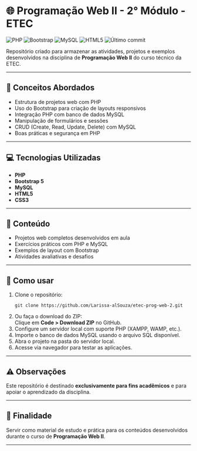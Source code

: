 <h1>🌐 Programação Web II - 2° Módulo - ETEC</h1>

<p>
  <img src="https://img.shields.io/badge/technology-PHP-777BB4?logo=php&logoColor=white" alt="PHP" />
  <img src="https://img.shields.io/badge/framework-Bootstrap-7952B3?logo=bootstrap&logoColor=white" alt="Bootstrap" />
  <img src="https://img.shields.io/badge/database-MySQL-4479A1?logo=mysql&logoColor=white" alt="MySQL" />
  <img src="https://img.shields.io/badge/language-HTML5-E34F26?logo=html5&logoColor=white" alt="HTML5" />
  <img src="https://img.shields.io/github/last-commit/seuusuario/seurepositorio" alt="Último commit" />
</p>

<p>
  Repositório criado para armazenar as atividades, projetos e exemplos desenvolvidos na disciplina de <strong>Programação Web II</strong> do curso técnico da ETEC.
</p>

<hr />

<h2>📘 Conceitos Abordados</h2>
<ul>
  <li>Estrutura de projetos web com PHP</li>
  <li>Uso do Bootstrap para criação de layouts responsivos</li>
  <li>Integração PHP com banco de dados MySQL</li>
  <li>Manipulação de formulários e sessões</li>
  <li>CRUD (Create, Read, Update, Delete) com MySQL</li>
  <li>Boas práticas e segurança em PHP</li>
</ul>

<hr />

<h2>💻 Tecnologias Utilizadas</h2>
<ul>
  <li><strong>PHP</strong></li>
  <li><strong>Bootstrap 5</strong></li>
  <li><strong>MySQL</strong></li>
  <li><strong>HTML5</strong></li>
  <li><strong>CSS3</strong></li>
</ul>

<hr />

<h2>📂 Conteúdo</h2>
<ul>
  <li>Projetos web completos desenvolvidos em aula</li>
  <li>Exercícios práticos com PHP e MySQL</li>
  <li>Exemplos de layout com Bootstrap</li>
  <li>Atividades avaliativas e desafios</li>
</ul>

<hr />

<h2>🚀 Como usar</h2>
<ol>
  <li>
    Clone o repositório:
    <pre><code>git clone https://github.com/Larissa-alSouza/etec-prog-web-2.git</code></pre>
  </li>
  <li>Ou faça o download do ZIP:<br />
    Clique em <strong>Code &gt; Download ZIP</strong> no GitHub.
  </li>
  <li>Configure um servidor local com suporte PHP (XAMPP, WAMP, etc.).</li>
  <li>Importe o banco de dados MySQL usando o arquivo SQL disponível.</li>
  <li>Abra o projeto na pasta do servidor local.</li>
  <li>Acesse via navegador para testar as aplicações.</li>
</ol>

<hr />

<h2>⚠️ Observações</h2>
<p>Este repositório é destinado <strong>exclusivamente para fins acadêmicos</strong> e para apoiar o aprendizado da disciplina.</p>

<hr />

<h2>🎯 Finalidade</h2>
<p>Servir como material de estudo e prática para os conteúdos desenvolvidos durante o curso de <strong>Programação Web II</strong>.</p>

<hr />
